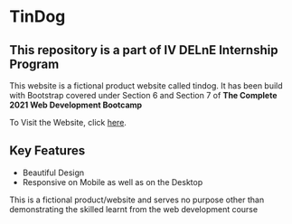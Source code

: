 # TinDog

This repository is a part of IV DELnE Internship Program
--------------------------------------------------------

This website is a fictional product website called tindog. It has been build with Bootstrap covered under Section 6 and Section 7 of **The Complete 2021 Web Development Bootcamp**

To Visit the Website, click [here](https://dvvanjari-d19.github.io/TinDog/index.html).

Key Features
------------
* Beautiful Design
* Responsive on Mobile as well as on the Desktop

This is a fictional product/website and serves no purpose other than demonstrating the skilled learnt from the web development course
